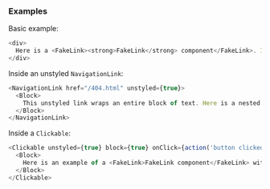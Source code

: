 ### Examples

Basic example:

```js { "props": { "data-description": "basic" } }
<div>
  Here is a <FakeLink><strong>FakeLink</strong> component</FakeLink>. It styles text as if it were a <strong>NavigationLink</strong>. It does not accept any options.
</div>
```

Inside an unstyled `NavigationLink`:

```js { "props": { "data-description": "inside unstyled navigationlink" } }
<NavigationLink href="/404.html" unstyled={true}>
  <Block>
    This unstyled link wraps an entire block of text. Here is a nested <FakeLink>FakeLink component</FakeLink>, which imitates link styles when its parent is hovered, focused or active. This allows screenreaders to understand a linked block of UI while also supporting nice visual styles for sighted users.
  </Block>
</NavigationLink>
```

Inside a `Clickable`:

```js { "props": { "data-description": "inside unstyled clickable" } }
<Clickable unstyled={true} block={true} onClick={action('button clicked')}>
  <Block>
    Here is an example of a <FakeLink>FakeLink component</FakeLink> within a Clickable. <FakeLink>Here's another one</FakeLink>.
  </Block>
</Clickable>
```
